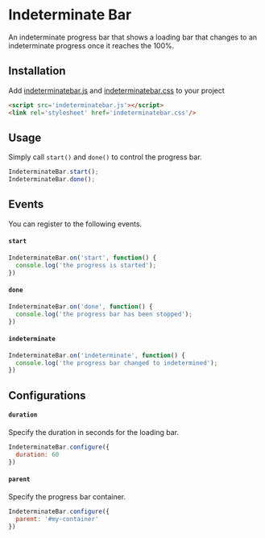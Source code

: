 # Indeterminate Bar

An indeterminate progress bar that shows a loading bar that changes to an
indeterminate progress once it reaches the 100%.

## Installation

Add [indeterminatebar.js]() and [indeterminatebar.css]() to your project

```html
<script src='indeterminatebar.js'></script>
<link rel='stylesheet' href='indeterminatebar.css'/>
```

## Usage

Simply call `start()` and `done()` to control the progress bar.

```js
IndeterminateBar.start();
IndeterminateBar.done();
```

## Events

You can register to the following events.

#### `start`

```js
IndeterminateBar.on('start', function() {
  console.log('the progress is started');
})
```

#### `done`

```js
IndeterminateBar.on('done', function() {
  console.log('the progress bar has been stopped');
})
```

#### `indeterminate`

```js
IndeterminateBar.on('indeterminate', function() {
  console.log('the progress bar changed to indetermined');
})
```

## Configurations

#### `duration`

Specify the duration in seconds for the loading bar.

```js
IndeterminateBar.configure({
  duration: 60
})
```

#### `parent`

Specify the progress bar container.

```js
IndeterminateBar.configure({
  parent: '#my-container'
})
```